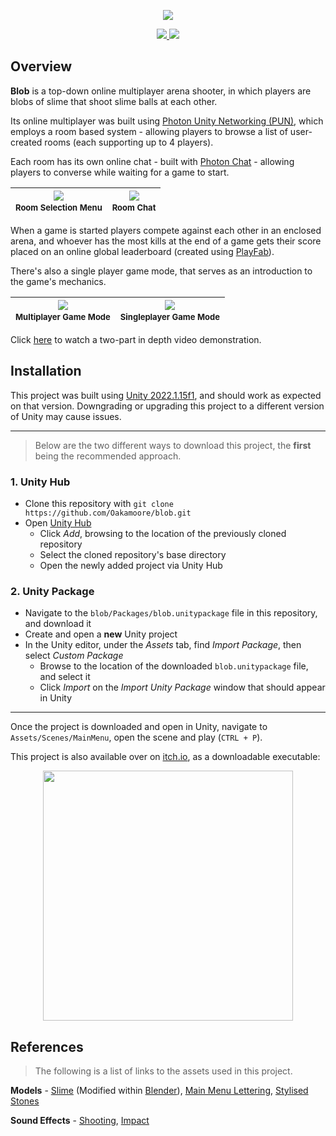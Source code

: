 
<p align="center">
  <img src="https://github.com/Oakamoore/blob/assets/57583938/9ec4262e-a00c-449d-8860-c8b308739e3d" />
</p>

<p align="center">
  <a href="https://github.com/Oakamoore/blob/blob/main/LICENSE">
	 <img src="https://img.shields.io/badge/License-MIT-green"/>
  </a>
  <a href="https://unity.com/releases/editor/whats-new/2022.1.15#installs">
	<img src="https://img.shields.io/badge/Unity-2022.1.15f1-57b9d3.svg?style=flat&logo=unity&color=orange"/>
  </a>
</p>

## Overview
**Blob** is a top-down online multiplayer arena shooter, in which players are blobs of slime that shoot slime balls at each other. 

Its online multiplayer was built using [Photon Unity Networking (PUN)](https://www.photonengine.com/pun), which employs a room based system - allowing players to browse a list of user-created rooms (each supporting up to 4 players).

Each room has its own online chat - built with [Photon Chat](https://www.photonengine.com/chat) - allowing players to converse while waiting for a game to start.

<div align="center">

|![](https://github.com/Oakamoore/blob/assets/57583938/d3c49269-e118-4fd5-a376-b66e8a498001)<font size="-1"><br>Room Selection Menu</font>|![](https://github.com/Oakamoore/blob/assets/57583938/2a918b21-90e9-4229-99db-d678f0bcb137)<font size="-1"><br>Room Chat</font>|
|:-:|:-:|

</div>

When a game is started players compete against each other in an enclosed arena, and whoever has the most kills at the end of a game gets their score placed on an online global leaderboard (created using [PlayFab](https://playfab.com/multiplayer/#stats)).

There's also a single player game mode, that serves as an introduction to the game's mechanics.

<div align="center">

|![](https://github.com/Oakamoore/blob/assets/57583938/c8392a51-d1b8-4aa6-8459-db7a03fce533)<font size="-1"><br>Multiplayer Game Mode</font>|![](https://github.com/Oakamoore/blob/assets/57583938/99fde646-5717-42e9-af0d-2949c21c604e)<font size="-1"><br>Singleplayer Game Mode</font>|
|:-:|:-:|

</div>

Click [here](https://www.youtube.com/playlist?list=PLdwIq7AG9mogAUu6oBWHTSHIc0lsWWEL6) to watch a two-part in depth video demonstration.

## Installation

This project was built using [Unity 2022.1.15f1](https://unity.com/releases/editor/whats-new/2022.1.15#installs), and should work as expected on that version. Downgrading or upgrading this project to a different version of Unity may cause issues. 

***
> Below are the two different ways to download this project, the **first** being the recommended approach.

### 1. Unity Hub

- Clone this repository with `git clone https://github.com/Oakamoore/blob.git`
- Open [Unity Hub](https://unity.com/unity-hub)
	- Click *Add*, browsing to the location of the previously cloned repository
	- Select the cloned repository's base directory
	- Open the newly added project via Unity Hub

### 2. Unity Package 

- Navigate to the `blob/Packages/blob.unitypackage` file in this repository, and download it
- Create and open a **new** Unity project
- In the Unity editor, under the *Assets* tab, find *Import Package*, then select *Custom Package*
	- Browse to the location of the downloaded `blob.unitypackage` file, and select it 
	- Click *Import* on the *Import Unity Package* window that should appear in Unity

***
Once the project is downloaded and open in Unity, navigate to `Assets/Scenes/MainMenu`, open the scene and play (`CTRL + P`).

This project is also available over on [itch.io](https://itch.io/), as a downloadable executable:

<div align="center">
	<a href="https://oakamoore.itch.io/blob">
		 <img src="https://github.com/user-attachments/assets/fc89694c-2e88-4bb3-aa5b-7d336cb3990a" width="400px"/>
	</a>
</div>

## References

> The following is a list of links to the assets used in this project.

**Models** - [Slime](https://sketchfab.com/3d-models/slime-creature-f176c00e63c24155b2c308b06cdb32d8) (Modified within [Blender](https://www.blender.org/)), [Main Menu Lettering](https://sketchfab.com/3d-models/bubble-letters-ef49e3ea68f04223b173d86991c77d1c), [Stylised Stones](https://sketchfab.com/3d-models/stylized-stones-minipack-719d8ee393db4b218ace19ce9124918d)

**Sound Effects** - [Shooting](https://freesound.org/people/deoking/sounds/411671/), [Impact](https://freesound.org/people/yottasounds/sounds/232135/)

